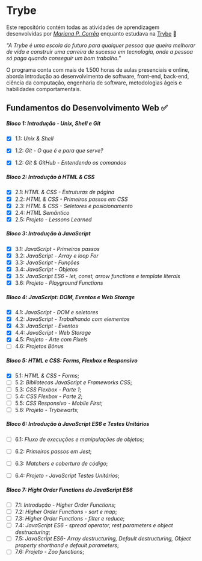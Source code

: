 # Trybe

Este repositório contém todas as atividades de aprendizagem desenvolvidas por _[Mariana P. Corrêa](https://www.linkedin.com/in/marianapcorrea/)_ enquanto estudava na [Trybe](https://www.betrybe.com/) 🚀

_"A Trybe é uma escola do futuro para qualquer pessoa que queira melhorar de vida e construir uma carreira de sucesso em tecnologia, onde a pessoa só paga quando conseguir um bom trabalho."_

O programa conta com mais de 1.500 horas de aulas presenciais e online, aborda introdução ao desenvolvimento de software, front-end, back-end, ciência da computação, engenharia de software, metodologias ágeis e habilidades comportamentais.

## Fundamentos do Desenvolvimento Web ✅

##### Bloco 1: Introdução - Unix, Shell e Git

- [x] 1.1: _Unix & Shell_
- [x] 1.2: _Git - O que é e para que serve?_
- [x] 1.2: _Git & GitHub - Entendendo os comandos_


##### Bloco 2: Introdução à HTML & CSS

- [x] 2.1: _HTML & CSS - Estruturas de página_
- [x] 2.2: _HTML & CSS - Primeiros passos em CSS_
- [x] 2.3: _HTML & CSS - Seletores e posicionamento_
- [x] 2.4: _HTML Semântico_
- [x] 2.5: _Projeto - Lessons Learned_

##### Bloco 3: Introdução à JavaScript

- [x] 3.1: _JavaScript - Primeiros passos_
- [x] 3.2: _JavaScript - Array e loop For_
- [x] 3.3: _JavaScript - Funções_
- [x] 3.4: _JavaScript - Objetos_
- [x] 3.5: _JavaScript ES6 - let, const, arrow functions e template literals_
- [x] 3.6: _Projeto - Playground Functions_

##### Bloco 4: JavaScript: DOM, Eventos e Web Storage

- [x] 4.1: _JavaScript - DOM e seletores_
- [x] 4.2: _JavaScript - Trabalhando com elementos_
- [x] 4.3: _JavaScript - Eventos_
- [x] 4.4: _JavaScript - Web Storage_
- [x] 4.5: _Projeto - Arte com Pixels_
- [ ] 4.6: _Projetos Bônus_

##### Bloco 5: HTML e CSS: Forms, Flexbox e Responsivo

- [x] 5.1: _HTML & CSS - Forms_;
- [ ] 5.2: _Bibliotecas JavaScript e Frameworks CSS_;
- [ ] 5.3: _CSS Flexbox - Parte 1_;
- [ ] 5.4: _CSS Flexbox - Parte 2_;
- [ ] 5.5: _CSS Responsivo - Mobile First_;
- [ ] 5.6: _Projeto - Trybewarts_;

##### Bloco 6: Introdução à JavaScript ES6 e Testes Unitários

- [ ] 6.1: _Fluxo de execuções e manipulações de objetos_;
- [ ] 6.2: _Primeiros passos em Jest_;
- [ ] 6.3: _Matchers e cobertura de código_;
- [ ] 6.4: _Projeto - JavaScript Testes Unitários_;
  
  
##### Bloco 7: Hight Order Functions do JavaScript ES6

- [ ] 7.1: _Introdução - Higher Order Functions_;
- [ ] 7.2: _Higher Order Functions - sort e map_;
- [ ] 7.3: _Higher Order Functions - filter e reduce_;
- [ ] 7.4: _JavaScript ES6 - spread operator, rest parameters e object destructuring_;
- [ ] 7.5: _JavaScript ES6- Array destructuring, Default destructuring, Object property shorthand e default parameters_;
- [ ] 7.6: _Projeto - Zoo functions_;
